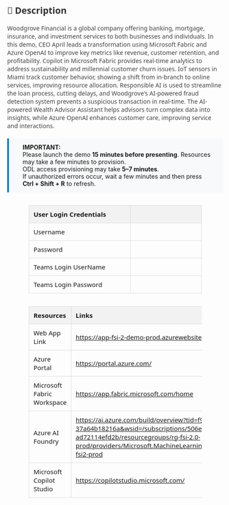 <style>
  table {
    width: 80%;
    margin: 30px auto;
    border-collapse: collapse;
    font-family: 'Segoe UI', sans-serif;
    font-size: 15px;
  }

  th {
    background: #f2f2f2;
    padding: 10px;
    text-align: left;
    border: 1px solid #ddd;
  }

  td {
    width: 900px;
    height: 10px;
    padding: 10px;
    text-align: left;
    border: 1px solid #ddd;
  }

  .description {
    margin: 0 auto;
    font-family: 'Segoe UI', sans-serif;
    font-size: 14px;
    color: #444;
  }

  .highlight-box {
    background: #f8f9fa;
    padding: 12px 24px 12px 32px; /* Top, Right, Bottom, Left */
    border-left: 4px solid #0078d4;
    margin: 20px auto;
    font-size: 14px;
    text-align: left;
}

</style>

<div class="description">
  <h2 style="color: #333;">📄 Description</h2>
  <p>
    Woodgrove Financial is a global company offering banking, mortgage, insurance, and investment services to both businesses and individuals. In this demo, CEO April leads a transformation using Microsoft Fabric and Azure OpenAI to improve key metrics like revenue, customer retention, and profitability. Copilot in Microsoft Fabric provides real-time analytics to address sustainability and millennial customer churn issues. IoT sensors in Miami track customer behavior, showing a shift from in-branch to online services, improving resource allocation. Responsible AI is used to streamline the loan process, cutting delays, and Woodgrove's AI-powered fraud detection system prevents a suspicious transaction in real-time. The AI-powered Wealth Advisor Assistant helps advisors turn complex data into insights, while Azure OpenAI enhances customer care, improving service and interactions.
  </p>
</div>

<div class="highlight-box">
  <strong>IMPORTANT:</strong><br>
  Please launch the demo <strong>15 minutes before presenting</strong>. Resources may take a few minutes to provision.<br>
  ODL access provisioning may take <strong>5–7 minutes</strong>.<br>
  If unauthorized errors occur, wait a few minutes and then press <strong>Ctrl + Shift + R</strong> to refresh.
</div>

<!-- Auth Table -->

| **User Login Credentials** |                                       |
|-----------------|---------------------------------------|
| Username    | <inject key="AzureAdUserEmail" />     |
| Password   | <inject key="AzureAdUserPassword" />  |
| Teams Login UserName    | <inject key="Teams Login UserName" />   |
| Teams Login Password   | <inject key="Teams Login Password" />  |


<!-- Resource Details Table -->
<table>
  <thead>
    <tr>
      <th>Resources</th>
      <th>Links</th>
    </tr>
  </thead>
  <tbody>
    <tr>
      <td>Web App Link</td>
      <td>
        <a href="https://app-fsi-2-demo-prod.azurewebsites.net/" target="_blank">
          https://app-fsi-2-demo-prod.azurewebsites.net/
        </a>
      </td>
    </tr>
    <tr>
      <td>Azure Portal</td>
      <td>
        <a href="https://portal.azure.com/" target="_blank">
          https://portal.azure.com/
        </a>
      </td>
    </tr>
    <tr>
    <td>Microsoft Fabric Workspace</td>
    <td>
        <a href="https://app.fabric.microsoft.com/home" target="_blank">
          https://app.fabric.microsoft.com/home
        </a>
    </td>
    </tr>
    <tr>
      <td>Azure AI Foundry</td>
      <td>
        <a href="https://ai.azure.com/build/overview?tid=f94768c8-8714-4abe-8e2d-37a64b18216a&wsid=/subscriptions/506e86fc-853c-4557-a6e5-ad72114efd2b/resourcegroups/rg-fsi-2.0-prod/providers/Microsoft.MachineLearningServices/workspaces/prj-fsi2-prod" target="_blank">
          https://ai.azure.com/build/overview?tid=f94768c8-8714-4abe-8e2d-37a64b18216a&wsid=/subscriptions/506e86fc-853c-4557-a6e5-ad72114efd2b/resourcegroups/rg-fsi-2.0-prod/providers/Microsoft.MachineLearningServices/workspaces/prj-fsi2-prod
        </a>
      </td>
    </tr>
    <tr>
      <td>Microsoft Copilot Studio</td>
      <td>
        <a href="https://copilotstudio.microsoft.com/" target="_blank">
          https://copilotstudio.microsoft.com/
        </a>
      </td>
    </tr>
  </tbody>
</table>

